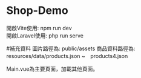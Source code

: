 # Shop-Demo

開啟Vite使用: npm run dev  
開啟Laravel使用: php run serve

#補充資料
圖片路徑為: public/assets
商品資料路徑為: resources/data/products.json ~　products4.json

Main.vue為主要頁面，加載其他頁面。
